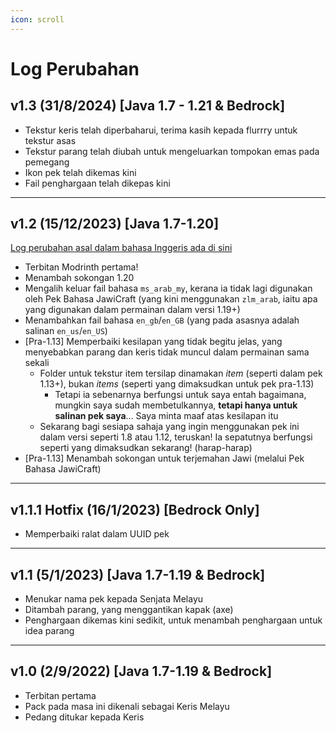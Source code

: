 ```yaml
---
icon: scroll
---
```


# Log Perubahan

## v1.3 (31/8/2024) \[Java 1.7 - 1.21 & Bedrock]

* Tekstur keris telah diperbaharui, terima kasih kepada flurrry untuk tekstur asas
* Tekstur parang telah diubah untuk mengeluarkan tompokan emas pada pemegang
* Ikon pek telah dikemas kini
* Fail penghargaan telah dikepas kini

***

## v1.2 (15/12/2023) \[Java 1.7-1.20]

[Log perubahan asal dalam bahasa Inggeris ada di sini](https://github.com/Minecraft-EdisiMelayu/MCEM-Wiki/wiki/Senjata-Melayu-%E2%80%90-Changelog)

* Terbitan Modrinth pertama!
* Menambah sokongan 1.20
* Mengalih keluar fail bahasa `ms_arab_my`, kerana ia tidak lagi digunakan oleh Pek Bahasa JawiCraft (yang kini menggunakan `zlm_arab`, iaitu apa yang digunakan dalam permainan dalam versi 1.19+)
* Menambahkan fail bahasa `en_gb`/`en_GB` (yang pada asasnya adalah salinan `en_us`/`en_US`)
* \[Pra-1.13] Memperbaiki kesilapan yang tidak begitu jelas, yang menyebabkan parang dan keris tidak muncul dalam permainan sama sekali
  * Folder untuk tekstur item tersilap dinamakan _item_ (seperti dalam pek 1.13+), bukan _items_ (seperti yang dimaksudkan untuk pek pra-1.13)
    * Tetapi ia sebenarnya berfungsi untuk saya entah bagaimana, mungkin saya sudah membetulkannya, **tetapi hanya untuk salinan pek saya**... Saya minta maaf atas kesilapan itu
  * Sekarang bagi sesiapa sahaja yang ingin menggunakan pek ini dalam versi seperti 1.8 atau 1.12, teruskan! Ia sepatutnya berfungsi seperti yang dimaksudkan sekarang! (harap-harap)
* \[Pra-1.13] Menambah sokongan untuk terjemahan Jawi (melalui Pek Bahasa JawiCraft)

***

## v1.1.1 Hotfix (16/1/2023) \[Bedrock Only]

* Memperbaiki ralat dalam UUID pek

***

## v1.1 (5/1/2023) \[Java 1.7-1.19 & Bedrock]

* Menukar nama pek kepada Senjata Melayu
* Ditambah parang, yang menggantikan kapak (axe)
* Penghargaan dikemas kini sedikit, untuk menambah penghargaan untuk idea parang

***

## v1.0 (2/9/2022) \[Java 1.7-1.19 & Bedrock]

* Terbitan pertama
* Pack pada masa ini dikenali sebagai Keris Melayu
* Pedang ditukar kepada Keris
